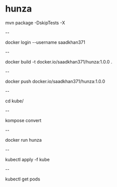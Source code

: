 # hunza
mvn package -DskipTests -X

--

docker login --username saadkhan371

--

docker build -t docker.io/saadkhan371/hunza:1.0.0 .

--

docker push docker.io/saadkhan371/hunza:1.0.0

--

cd kube/

--

kompose convert

--

docker run hunza

--

kubectl apply -f kube

--

kubectl get pods
